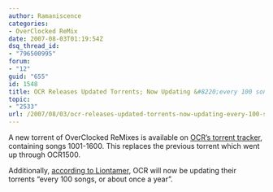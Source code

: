 ```yaml
---
author: Ramaniscence
categories:
- OverClocked ReMix
date: 2007-08-03T01:19:54Z
dsq_thread_id:
- "796500995"
forum:
- "12"
guid: "655"
id: 1548
title: OCR Releases Updated Torrents; Now Updating &#8220;every 100 songs&#8221;
topic:
- "2533"
url: /2007/08/03/ocr-releases-updated-torrents-now-updating-every-100-songs/
---
```


A new torrent of OverClocked ReMixes is available on <a href="http://bt.ocremix.org/" target="_blank">OCR&#8217;s torrent tracker</a>, containing songs 1001-1600. This replaces the previous torrent which went up through OCR1500.

Additionally, <a href="http://www.ocremix.org/forums/showthread.php?p=302649#post302649" target="_blank">according to Liontamer</a>, OCR will now be updating their torrents &#8220;every 100 songs, or about once a year&#8221;.